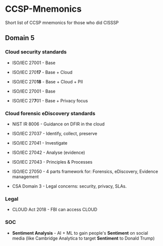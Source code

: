 # CCSP-Mnemonics
Short list of CCSP mnemonics for those who did CISSSP

## Domain 5

### Cloud security standards

* ISO/IEC 27001 - Base
* ISO/IEC 270**17** - Base + Cloud
* ISO/IEC 270**18** - Base + Cloud + PII

* ISO/IEC 27001 - Base
* ISO/IEC 27**7**01 - Base + Privacy focus

### Cloud forensic eDiscovery standards

* NIST IR 8006 - Guidance on DFIR in the cloud

* ISO/IEC 27037 - Identify, collect, preserve
* ISO/IEC 27041 - Investigate
* ISO/IEC 27042 - Analyse (evidence)
* ISO/IEC 27043 - Principles & Processes
* ISO/IEC 27050 - 4 parts framework for: Forensics, eDiscovery, Evidence management

* CSA Domain 3 - Legal concerns: security, privacy, SLAs.

### Legal

* CLOUD Act 2018 - FBI can access CLOUD

### SOC

* **Sentiment Analysis** - AI + ML to gain people's **Sentiment** on social media (like Cambridge Analytica to target  **Sentiment** to Donald Trump)

